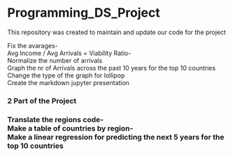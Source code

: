 # Programming_DS_Project
This repository was created to maintain and update our code for the project


Fix the avarages-<br>
Avg Income / Avg Arrivals = Viability Ratio-<br>
Normalize the number of arrivals <br>
Graph the nr of Arrivals across the past 10 years for the top 10 countries<br>
Change the type of the graph for lollipop<br>
Create the markdown jupyter presentation<br>


<h3>2 Part of the Project<h3>
Translate the regions code-<br>
Make a table of countries by region-<br>
Make a linear regression for predicting the next 5 years for the top 10 countries


